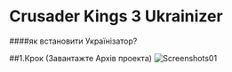 # Crusader Kings 3 Ukrainizer
####як встановити Українізатор?

##1.Крок (Завантажте Архів проекта)
![Screenshots01](C:\Users\Eueless\Documents\GitHub\Crusader-Kings-III-Ukrainizer\Assets/Image/01T.png)
